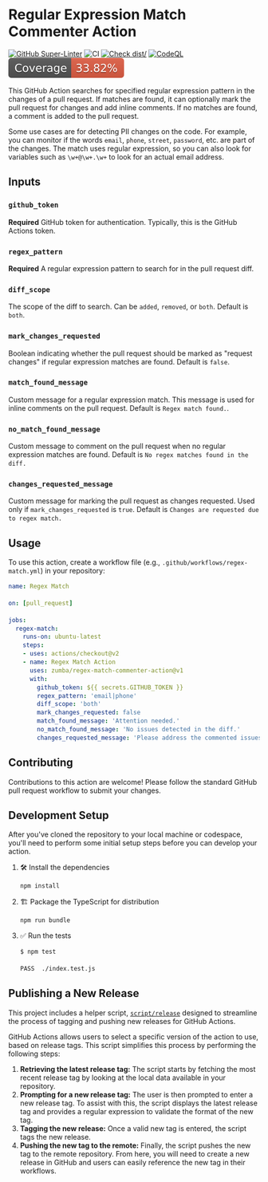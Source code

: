 # Regular Expression Match Commenter Action

[![GitHub Super-Linter](https://github.com/zumba/regex-match-commenter-action/actions/workflows/linter.yml/badge.svg)](https://github.com/super-linter/super-linter)
![CI](https://github.com/zumba/regex-match-commenter-action/actions/workflows/ci.yml/badge.svg)
[![Check dist/](https://github.com/zumba/regex-match-commenter-action/actions/workflows/check-dist.yml/badge.svg)](https://github.com/zumba/regex-match-commenter-action/actions/workflows/check-dist.yml)
[![CodeQL](https://github.com/zumba/regex-match-commenter-action/actions/workflows/codeql-analysis.yml/badge.svg)](https://github.com/zumba/regex-match-commenter-action/actions/workflows/codeql-analysis.yml)
[![Coverage](./badges/coverage.svg)](./badges/coverage.svg)

This GitHub Action searches for specified regular expression pattern in the
changes of a pull request. If matches are found, it can optionally mark the
pull request for changes and add inline comments. If no matches are found,
a comment is added to the pull request.

Some use cases are for detecting PII changes on the code. For example, you can
monitor if the words `email`, `phone`, `street`, `password`, etc. are part of
the changes.
The match uses regular expression, so you can also look for variables such as
`\w+@\w+.\w+` to look for an actual email address.

## Inputs

### `github_token`

**Required** GitHub token for authentication. Typically, this is the GitHub
Actions token.

### `regex_pattern`

**Required** A regular expression pattern to search for in the pull
request diff.

### `diff_scope`

The scope of the diff to search. Can be `added`, `removed`, or `both`.
Default is `both`.

### `mark_changes_requested`

Boolean indicating whether the pull request should be marked as "request
changes" if regular expression matches are found. Default is `false`.

### `match_found_message`

Custom message for a regular expression match. This message is used for inline
comments on the pull request. Default is `Regex match found.`.

### `no_match_found_message`

Custom message to comment on the pull request when no regular expression
matches are found. Default is `No regex matches found in the diff.`

### `changes_requested_message`

Custom message for marking the pull request as changes requested. Used only if
`mark_changes_requested` is `true`. Default is
`Changes are requested due to regex match.`

## Usage

To use this action, create a workflow file (e.g.,
`.github/workflows/regex-match.yml`) in your repository:

```yaml
name: Regex Match

on: [pull_request]

jobs:
  regex-match:
    runs-on: ubuntu-latest
    steps:
    - uses: actions/checkout@v2
    - name: Regex Match Action
      uses: zumba/regex-match-commenter-action@v1
      with:
        github_token: ${{ secrets.GITHUB_TOKEN }}
        regex_pattern: 'email|phone'
        diff_scope: 'both'
        mark_changes_requested: false
        match_found_message: 'Attention needed.'
        no_match_found_message: 'No issues detected in the diff.'
        changes_requested_message: 'Please address the commented issues.'
```

## Contributing

Contributions to this action are welcome! Please follow the standard GitHub
pull request workflow to submit your changes.

## Development Setup

After you've cloned the repository to your local machine or codespace, you'll
need to perform some initial setup steps before you can develop your action.

1. :hammer_and_wrench: Install the dependencies

   ```bash
   npm install
   ```

1. :building_construction: Package the TypeScript for distribution

   ```bash
   npm run bundle
   ```

1. :white_check_mark: Run the tests

   ```bash
   $ npm test

   PASS  ./index.test.js
   ```

## Publishing a New Release

This project includes a helper script, [`script/release`](./script/release)
designed to streamline the process of tagging and pushing new releases for
GitHub Actions.

GitHub Actions allows users to select a specific version of the action to use,
based on release tags. This script simplifies this process by performing the
following steps:

1. **Retrieving the latest release tag:** The script starts by fetching the most
   recent release tag by looking at the local data available in your repository.
1. **Prompting for a new release tag:** The user is then prompted to enter a new
   release tag. To assist with this, the script displays the latest release tag
   and provides a regular expression to validate the format of the new tag.
1. **Tagging the new release:** Once a valid new tag is entered, the script tags
   the new release.
1. **Pushing the new tag to the remote:** Finally, the script pushes the new tag
   to the remote repository. From here, you will need to create a new release in
   GitHub and users can easily reference the new tag in their workflows.
